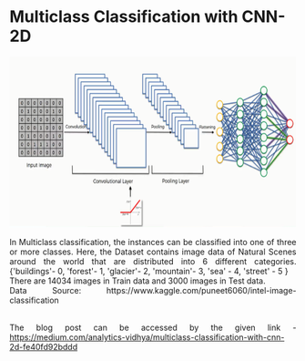 # Multiclass Classification with CNN-2D
<img src="/cnn.png" width="1000" height="300" /><br>
<div align="justify">
In Multiclass classification, the instances can be classified into one of three or more classes. Here, the Dataset contains image data of Natural Scenes around the world that are distributed into 6 different categories. {'buildings'- 0, 'forest'- 1, 'glacier'- 2, 'mountain'- 3, 'sea' - 4, 'street' - 5 }
<br>There are 14034 images in Train data and 3000 images in Test data.<br>
Data Source: https://www.kaggle.com/puneet6060/intel-image-classification<br><br>

The blog post can be accessed by the given link - https://medium.com/analytics-vidhya/multiclass-classification-with-cnn-2d-fe40fd92bddd
</div>
